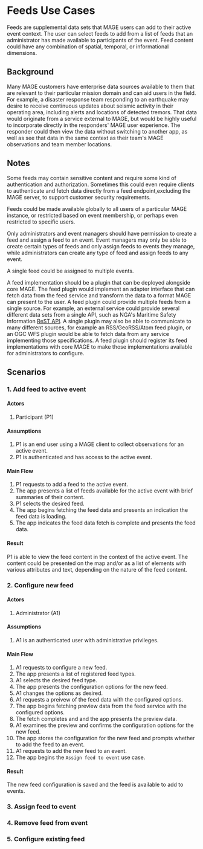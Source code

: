 # Feeds Use Cases

Feeds are supplemental data sets that MAGE users can add to their active event context.  The user can select feeds to add from a list of feeds that an administrator has made available to participants of the event.  Feed content could have any combination of spatial, temporal, or informational dimensions.

## Background
Many MAGE customers have enterprise data sources available to them that are relevant to their particular mission domain and can aid users in the field.  For example, a disaster response team responding to an earthquake may desire to receive continuous updates about seismic activity in their operating area, including alerts and locations of detected tremors.  That data would originate from a service external to MAGE, but would be highly useful to incorporate directly in the responders' MAGE user experience.  The responder could then view the data without switching to another app, as well as see that data in the same context as their team's MAGE observations and team member locations.

## Notes
Some feeds may contain sensitive content and require some kind of authentication and authorization.  Sometimes this could even require clients to authenticate and fetch data directly from a feed endpoint,excluding the MAGE server, to support customer security requirements.

Feeds could be made available globally to all users of a particular MAGE instance, or restricted based on event membership, or perhaps even restricted to specific users.

Only administrators and event managers should have permission to create a feed and assign a feed to an event.  Event managers may only be able to create certain types of feeds and only assign feeds to events they manage, while administrators can create any type of feed and assign feeds to any event.

A single feed could be assigned to multiple events.

A feed implementation should be a plugin that can be deployed alongside core MAGE.  The feed plugin would implement an adapter interface that can fetch data from the feed service and transform the data to a format MAGE can present to the user.  A feed plugin could provide multiple feeds from a single source.  For example, an external service could provide several different data sets from a single API, such as NGA's Maritime Safety Information [ReST API](https://msi.nga.mil/api/swagger-ui.html).  A single plugin may also be able to communicate to many different sources, for example an RSS/GeoRSS/Atom feed plugin, or an OGC WFS plugin would be able to fetch data from any service implementing those specifications.  A feed plugin should register its feed implementations with core MAGE to make those implementations available for administrators to configure.

## Scenarios

### 1. Add feed to active event

#### Actors
1. Participant (P1)

#### Assumptions
1. P1 is an end user using a MAGE client to collect observations for an active event.
1. P1 is authenticated and has access to the active event.

#### Main Flow
1. P1 requests to add a feed to the active event.
1. The app presents a list of feeds available for the active event with brief summaries of their content.
1. P1 selects the desired feed.
1. The app begins fetching the feed data and presents an indication the feed data is loading.
1. The app indicates the feed data fetch is complete and presents the feed data.

#### Result
P1 is able to view the feed content in the context of the active event.  The content could be presented on the map and/or as a list of elements with various attributes and text, depending on the nature of the feed content.

### 2. Configure new feed

#### Actors
1. Administrator (A1)

#### Assumptions
1. A1 is an authenticated user with administrative privileges.

#### Main Flow
1. A1 requests to configure a new feed.
1. The app presents a list of registered feed types.
1. A1 selects the desired feed type.
1. The app presents the configuration options for the new feed.
1. A1 changes the options as desired.
1. A1 requests a preivew of the feed data with the configured options.
1. The app begins fetching preview data from the feed service with the configured options.
1. The fetch completes and and the app presents the preview data.
1. A1 examines the preview and confirms the configuration options for the new feed.
1. The app stores the configuration for the new feed and prompts whether to add the feed to an event.
1. A1 requests to add the new feed to an event.
1. The app begins the `Assign feed to event` use case.

#### Result
The new feed configuration is saved and the feed is available to add to events.

### 3. Assign feed to event

### 4. Remove feed from event

### 5. Configure existing feed